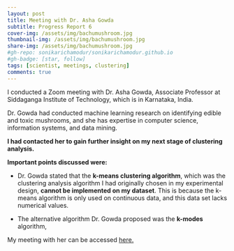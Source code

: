 ```yaml
---
layout: post
title: Meeting with Dr. Asha Gowda
subtitle: Progress Report 6
cover-img: /assets/img/bachumushroom.jpg
thumbnail-img: /assets/img/bachumushroom.jpg
share-img: /assets/img/bachumushroom.jpg
#gh-repo: sonikarichamodur/sonikarichamodur.github.io
#gh-badge: [star, follow]
tags: [scientist, meetings, clustering]
comments: true
---
```

I conducted a Zoom meeting with Dr. Asha Gowda, Associate Professor at Siddaganga Institute of Technology, which is in Karnataka, India.

Dr. Gowda had conducted machine learning research on identifying edible and toxic mushrooms, and she has expertise in computer science, information systems, and data mining. 

<b>I had contacted her to gain further insight on my next stage of clustering analysis.</b>

<b>Important points discussed were: </b>

- Dr. Gowda stated that the <b>k-means clustering algorithm</b>, which was the clustering analysis algorithm I had originally chosen in my experimental design, <b>cannot be implemented on my dataset</b>. This is because the k-means algorithm is only used on continuous data, and this data set lacks numerical values. 

- The alternative algorithm Dr. Gowda proposed was the <b>k-modes</b> algorithm, 

My meeting with her can be accessed <a href="https://drive.google.com/file/d/1cMUr3qmI7xGZtudewjri9tcn3SE_phNR/view?usp=sharing">here.</a> 

